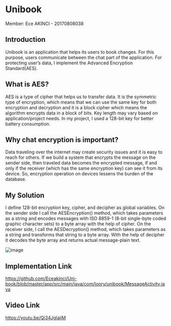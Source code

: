 # Unibook

Member: Ece AKINCI - 20170808038

## Introduction

Unibook is an application that helps its users to book changes. For this purpose, users communicate between the chat part of the application. For protecting user’s data, I implement the Advanced Encryption Standard(AES).

## What is AES?

AES is a type of cipher that helps us to transfer data. It is the symmetric type of encryption, which means that we can use the same key for both encryption and decryption and it is a block cipher which means the algorithm encrypts data in a block of bits. Key length may vary based on application/project needs. In my project, I used a 128-bit key for better battery consumption. 

## Why chat encryption is important?

Data traveling over the internet may create security issues and it is easy to reach for others. If we build a system that encrypts the message on the sender side, then traveled data becomes the encrypted message, if and only if the receiver (which has the same encryption key) can see it from its device. So, encryption operation on devices lessens the burden of the database. 

## My Solution

I define 128-bit encryption key, cipher, and decipher as global variables. On the sender side I call the AESEncryption() method, which takes parameters as a string and encodes messages with ISO 8859-1 (8-bit single-byte coded graphic character sets) to a byte array with the help of cipher. On the receiver side, I call the AESDecryption() method, which takes parameters as a string and transforms that string to a byte array. With the help of decipher it decodes the byte array and returns actual message-plain text.

![image](https://user-images.githubusercontent.com/32226692/122815796-9a67d200-d2de-11eb-9cd2-e56ec13d7461.png)

## Implementation Link 
https://github.com/Eceakinci/Uni-book/blob/master/app/src/main/java/com/loory/unibook/MessageActivity.java

## Video Link
https://youtu.be/Qj34JglajiM



